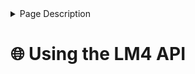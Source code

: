 <details>
<summary>Page Description</summary>

This page describes how to use LevelledMobs' API module to integrate LevelledMobs inside your own plugins.

</details>

# 🌐 Using the LM4 API